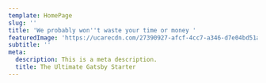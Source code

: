 ```yaml
---
template: HomePage
slug: ''
title: 'We probably won''t waste your time or money '
featuredImage: 'https://ucarecdn.com/27390927-afcf-4cc7-a346-d7e04bd51a98/'
subtitle: ''
meta:
  description: This is a meta description.
  title: The Ultimate Gatsby Starter
---
```

#
